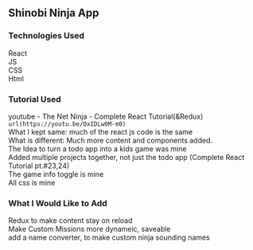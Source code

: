 
## Shinobi Ninja App

### Technologies Used
React<br />
JS<br />
CSS<br />
Html<br />


### Tutorial Used 
youtube - The Net Ninja - Complete React Tutorial(&Redux)<br />
`url(https://youtu.be/OxIDLw0M-m0)`<br />
What I kept same: much of the react js code is the same <br />
What is different: Much more content and components added. <br />
The Idea to turn a todo app into a kids game was mine <br />
Added multiple projects together, not just the todo app (Complete React Tutorial pt.#23,24) <br />
The game info toggle is mine <br />
All css is mine <br />


### What I Would Like to Add
Redux to make content stay on reload <br />
Make Custom Missions more dynameic, saveable <br />
add a name converter, to make custom ninja sounding names <br />